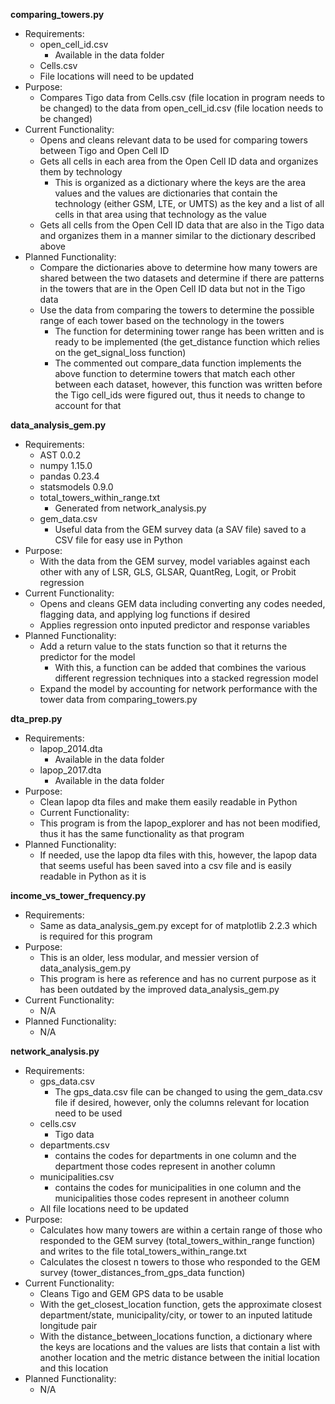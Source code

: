 **comparing_towers.py**
- Requirements:
  - open_cell_id.csv
    - Available in the data folder
  - Cells.csv
  - File locations will need to be updated
- Purpose:
  - Compares Tigo data from Cells.csv (file location in program needs to be changed) to the data from open_cell_id.csv (file location needs to be changed)
- Current Functionality:
  - Opens and cleans relevant data to be used for comparing towers between Tigo and Open Cell ID
  - Gets all cells in each area from the Open Cell ID data and organizes them by technology 
    - This is organized as a dictionary where the keys are the area values and the values are dictionaries that contain the technology (either GSM, LTE, or UMTS) as the key and a list of all cells in that area using that technology as the value 
  - Gets all cells from the Open Cell ID data that are also in the Tigo data and organizes them in a manner similar to the dictionary described above
- Planned Functionality: 
  - Compare the dictionaries above to determine how many towers are shared between the two datasets and determine if there are patterns in the towers that are in the Open Cell ID data but not in the Tigo data
  - Use the data from comparing the towers to determine the possible range of each tower based on the technology in the towers
    - The function for determining tower range has been written and is ready to be implemented (the get_distance function which relies on the get_signal_loss function)
    - The commented out compare_data function implements the above function to determine towers that match each other between each dataset, however, this function was written before the Tigo cell_ids were figured out, thus it needs to change to account for that


**data_analysis_gem.py**
- Requirements:
  - AST 0.0.2
  - numpy 1.15.0
  - pandas 0.23.4
  - statsmodels 0.9.0
  - total_towers_within_range.txt
    - Generated from network_analysis.py
  - gem_data.csv
    - Useful data from the GEM survey data (a SAV file) saved to a CSV file for easy use in Python
- Purpose:
  - With the data from the GEM survey, model variables against each other with any of LSR, GLS, GLSAR, QuantReg, Logit, or Probit regression
- Current Functionality:
  - Opens and cleans GEM data including converting any codes needed, flagging data, and applying log functions if desired
  - Applies regression onto inputed predictor and response variables
- Planned Functionality:
  - Add a return value to the stats function so that it returns the predictor for the model
    - With this, a function can be added that combines the various different regression techniques into a stacked regression model
  - Expand the model by accounting for network performance with the tower data from comparing_towers.py


**dta_prep.py**
- Requirements:
  - lapop_2014.dta
    - Available in the data folder
  - lapop_2017.dta
    - Available in the data folder
- Purpose:
  - Clean lapop dta files and make them easily readable in Python
  - Current Functionality:
  - This program is from the lapop_explorer and has not been modified, thus it has the same functionality as that program
- Planned Functionality:
  - If needed, use the lapop dta files with this, however, the lapop data that seems useful has been saved into a csv file and is easily readable in Python as it is


**income_vs_tower_frequency.py**
- Requirements:
  - Same as data_analysis_gem.py except for of matplotlib 2.2.3 which is required for this program
- Purpose:
  - This is an older, less modular, and messier version of data_analysis_gem.py
  - This program is here as reference and has no current purpose as it has been outdated by the improved data_analysis_gem.py
- Current Functionality:
  - N/A
- Planned Functionality:
  - N/A


**network_analysis.py**
- Requirements:
  - gps_data.csv
    - The gps_data.csv file can be changed to using the gem_data.csv file if desired, however, only the columns relevant for location need to be used
  - cells.csv
    - Tigo data
  - departments.csv
    - contains the codes for departments in one column and the department those codes represent in another column
  - municipalities.csv
    - contains the codes for municipalities in one column and the municipalities those codes represent in anotheer column
  - All file locations need to be updated
- Purpose:
  - Calculates how many towers are within a certain range of those who responded to the GEM survey (total_towers_within_range function) and writes to the file total_towers_within_range.txt
  - Calculates the closest n towers to those who responded to the GEM survey (tower_distances_from_gps_data function)
- Current Functionality:
  - Cleans Tigo and GEM GPS data to be usable
  - With the get_closest_location function, gets the approximate closest department/state, municipality/city, or tower to an inputed latitude longitude pair
  - With the distance_between_locations function, a dictionary where the keys are locations and the values are lists that contain a list with another location and the metric distance between the initial location and this location
- Planned Functionality:
  - N/A
